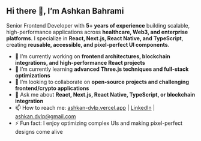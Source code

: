 ## Hi there 👋, I’m Ashkan Bahrami

Senior Frontend Developer with **5+ years of experience** building scalable, high-performance applications across **healthcare, Web3, and enterprise platforms**. I specialize in **React, Next.js, React Native, and TypeScript**, creating **reusable, accessible, and pixel-perfect UI components**.

- 🔭 I’m currently working on **frontend architectures, blockchain integrations, and high-performance React projects**  
- 🌱 I’m currently learning **advanced Three.js techniques and full-stack optimizations**  
- 👯 I’m looking to collaborate on **open-source projects and challenging frontend/crypto applications**  
- 💬 Ask me about **React, Next.js, React Native, TypeScript, or blockchain integration**  
- 📫 How to reach me: [ashkan-dvlp.vercel.app](https://ashkan-dvlp.vercel.app) | [LinkedIn](https://www.linkedin.com/in/ashkan-bahrami) | ashkan.dvlp@gmail.com  
- ⚡ Fun fact: I enjoy optimizing complex UIs and making pixel-perfect designs come alive  

